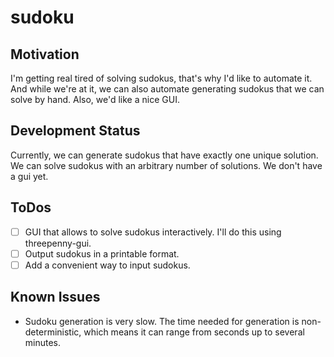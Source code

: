 # sudoku

## Motivation

I'm getting real tired of solving sudokus, that's why I'd like to automate it. And while we're at it, we can also automate generating sudokus that we can solve by hand. Also, we'd like a nice GUI.

## Development Status

Currently, we can generate sudokus that have exactly one unique solution. We can solve sudokus with an arbitrary number of solutions. We don't have a gui yet.

## ToDos

* [ ] GUI that allows to solve sudokus interactively. I'll do this using threepenny-gui.
* [ ] Output sudokus in a printable format.
* [ ] Add a convenient way to input sudokus.

## Known Issues

* Sudoku generation is very slow. The time needed for generation is non-deterministic, which means it can range from seconds up to several minutes.
